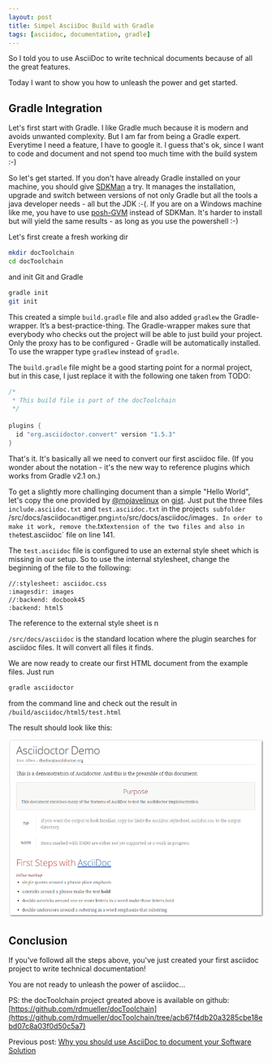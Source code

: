 ```yaml
---
layout: post
title: Simpel AsciiDoc Build with Gradle
tags: [asciidoc, documentation, gradle]
---
```


So I told you to use AsciiDoc to write technical documents because of all the great features.

Today I want to show you how to unleash the power and get started.

## Gradle Integration

Let's first start with Gradle. I like Gradle much because it is modern and avoids unwanted complexity. But I am far from being a Gradle expert. Everytime I need a feature, I have to google it. I guess that's ok, since I want to code and document and not spend too much time with the build system :-)

So let's get started. If you don't have already Gradle installed on your machine, you should give [SDKMan](http://sdkman.io) a try. It manages the installation, upgrade and switch between versions of not only Gradle but all the tools a java developer needs - all but the JDK :-(. If you are on a Windows machine like me, you have to use [posh-GVM](https://github.com/flofreud/posh-gvm) instead of SDKMan. It's harder to install but will yield the same results - as long as you use the powershell :-)

Let's first create a fresh working dir

``` bash
mkdir docToolchain
cd docToolchain
``` 

and init Git and Gradle

``` bash
gradle init
git init
``` 

This created a simple `build.gradle` file and also added `gradlew` the Gradle-wrapper. It’s a best-practice-thing. The Gradle-wrapper makes sure that everybody who checks out the project will be able to just build your project. Only the proxy has to be configured - Gradle will be automatically installed. To use the wrapper type `gradlew` instead of `gradle`.

The `build.gradle` file might be a good starting point for a normal project, but in this case, I just replace it with the following one taken from TODO:

``` java
/*
 * This build file is part of the docToolchain
 */

plugins {
  id "org.asciidoctor.convert" version "1.5.3"
}
``` 

That's it. It's basically all we need to convert our first asciidoc file. (If you wonder about the notation - it's the new way to reference plugins which works from Gradle v2.1 on.)

To get a slightly more challinging document than a simple "Hello World", let's copy the one provided by [@mojavelinux](https://www.twitter.com/mojavelinux) on  [gist](https://gist.github.com/mojavelinux/4402636). Just put the three files `include.asciidoc.txt` and `test.asciidoc.txt`  in the project`s subfolder `/src/docs/asciidoc` and `tiger.png` into `/src/docs/asciidoc/images` . In order to make it work, remove the `.txt` extension of the two files and also in the `test.asciidoc` file on line 141.

The `test.asciidoc` file is configured to use an external style sheet which is missing in our setup. So to use the internal stylesheet, change the beginning of the file to the following:

``` 
//:stylesheet: asciidoc.css
:imagesdir: images
//:backend: docbook45
:backend: html5
``` 

The reference to the external style sheet is n

`/src/docs/asciidoc` is the standard location where the plugin searches for asciidoc files. It will convert all files it finds.

We are now ready to create our first HTML document from the example files. Just run

``` bash
gradle asciidoctor
``` 

from the command line and check out the result in `/build/asciidoc/html5/test.html` 

The result should look like this:

<div>
<img src="../images/renderedHtml.png" style="max-width: 100%" />
</div>

## Conclusion

If you've followd all the steps above, you've just created your first asciidoc project to write technical documentation! 

You are not ready to unleash the power of asciidoc...

PS: the docToolchain project greated above is available on github: [https://github.com/rdmueller/docToolchain](https://github.com/rdmueller/docToolchain/tree/acb67f4db20a3285cbe18ebd07c8a03f0d50c5a7)

Previous post: [Why you should use AsciiDoc to document your Software Solution](https://rdmueller.github.io/why_asciidoc/)



